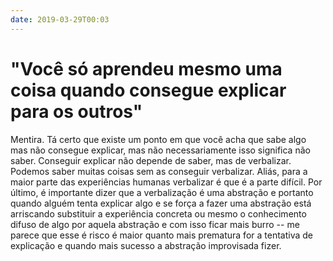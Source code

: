 ```yaml
---
date: 2019-03-29T00:03
---
```


# "Você só aprendeu mesmo uma coisa quando consegue explicar para os outros"

Mentira. Tá certo que existe um ponto em que você acha que sabe algo mas não consegue explicar, mas não necessariamente  isso significa não saber. Conseguir explicar não depende de saber, mas de verbalizar. Podemos saber muitas coisas sem as conseguir verbalizar. Aliás, para a maior parte das experiências humanas verbalizar é que é a parte difícil. Por último, é importante dizer que a verbalização é uma abstração e portanto quando alguém tenta explicar algo e se força a fazer uma abstração está arriscando substituir a experiência concreta ou mesmo o conhecimento difuso de algo por aquela abstração e com isso ficar mais burro -- me parece que esse é risco é maior quanto mais prematura for a tentativa de explicação e quando mais sucesso a abstração improvisada fizer.

